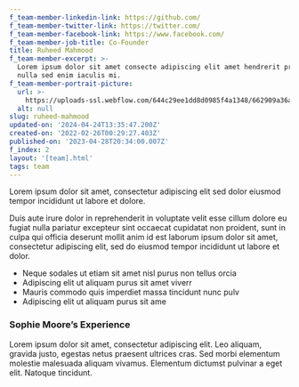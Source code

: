 ```yaml
---
f_team-member-linkedin-link: https://github.com/
f_team-member-twitter-link: https://twitter.com/
f_team-member-facebook-link: https://www.facebook.com/
f_team-member-job-title: Co-Founder
title: Ruheed Mahmood
f_team-member-excerpt: >-
  Lorem ipsum dolor sit amet consecte adipiscing elit amet hendrerit pretium
  nulla sed enim iaculis mi.
f_team-member-portrait-picture:
  url: >-
    https://uploads-ssl.webflow.com/644c29ee1dd8d0985f4a1348/662909a36ad259b01293476f_Ruheed%20photo.jpg
  alt: null
slug: ruheed-mahmood
updated-on: '2024-04-24T13:35:47.200Z'
created-on: '2022-02-26T00:29:27.403Z'
published-on: '2023-04-28T20:34:00.007Z'
f_index: 2
layout: '[team].html'
tags: team
---
```


Lorem ipsum dolor sit amet, consectetur adipiscing elit sed dolor eiusmod tempor incididunt ut labore et dolore.

Duis aute irure dolor in reprehenderit in voluptate velit esse cillum dolore eu fugiat nulla pariatur excepteur sint occaecat cupidatat non proident, sunt in culpa qui officia deserunt mollit anim id est laborum ipsum dolor sit amet, consectetur adipiscing elit, sed do eiusmod tempor incididunt ut labore et dolor.

*   Neque sodales ut etiam sit amet nisl purus non tellus orcia
*   Adipiscing elit ut aliquam purus sit amet viverr
*   Mauris commodo quis imperdiet massa tincidunt nunc pulv
*   Adipiscing elit ut aliquam purus sit ame

### Sophie Moore’s Experience

Lorem ipsum dolor sit amet, consectetur adipiscing elit. Leo aliquam, gravida justo, egestas netus praesent ultrices cras. Sed morbi elementum molestie malesuada aliquam vivamus. Elementum dictumst pulvinar a eget elit. Natoque tincidunt.
